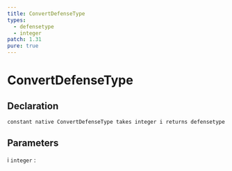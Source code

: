 ```yaml
---
title: ConvertDefenseType
types:
  - defensetype
  - integer
patch: 1.31
pure: true
---
```


# ConvertDefenseType

## Declaration

```jass
constant native ConvertDefenseType takes integer i returns defensetype
```

## Parameters
i `integer`
: 
